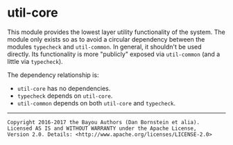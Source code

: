 util-core
=========

This module provides the lowest layer utility functionality of the system. The
module only exists so as to avoid a circular dependency between the modules
`typecheck` and `util-common`. In general, it shouldn't be used directly. Its
functionality is more "publicly" exposed via `util-common` (and a little via
`typecheck`).

The dependency relationship is:

* `util-core` has no dependencies.
* `typecheck` depends on `util-core`.
* `util-common` depends on both `util-core` and `typecheck`.

- - - - - - - - - -

```
Copyright 2016-2017 the Bayou Authors (Dan Bornstein et alia).
Licensed AS IS and WITHOUT WARRANTY under the Apache License,
Version 2.0. Details: <http://www.apache.org/licenses/LICENSE-2.0>
```

